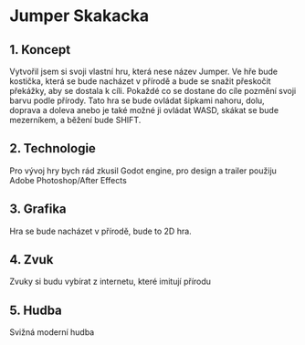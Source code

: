 # Jumper Skakacka
## 1. Koncept
Vytvořil jsem si svoji vlastní hru, která nese název Jumper. Ve hře bude kostička, která se bude nacházet v přírodě a bude se snažit přeskočit překážky, aby se dostala k cíli. Pokaždé co se dostane do cíle pozmění svoji barvu podle přírody. Tato hra se bude ovládat šipkami nahoru, dolu, doprava a doleva anebo je také možné ji ovládat WASD, skákat se bude mezerníkem, a běžení bude SHIFT. 
## 2. Technologie 
Pro vývoj hry bych rád zkusil Godot engine, pro design a trailer použiju Adobe Photoshop/After Effects

## 3. Grafika 
Hra se bude nacházet v přírodě, bude to 2D hra. 
## 4. Zvuk 
Zvuky si budu vybírat z internetu, které imitují přírodu

## 5. Hudba 
Svižná moderní hudba
